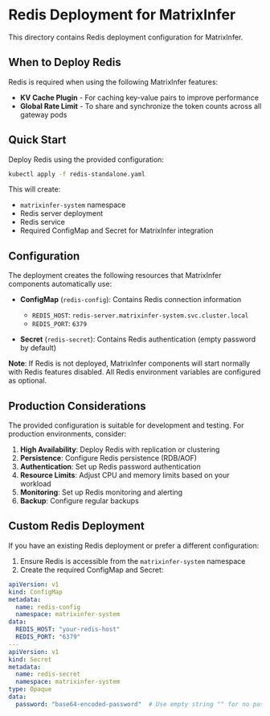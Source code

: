 # Redis Deployment for MatrixInfer

This directory contains Redis deployment configuration for MatrixInfer.

## When to Deploy Redis

Redis is required when using the following MatrixInfer features:
- **KV Cache Plugin** - For caching key-value pairs to improve performance
- **Global Rate Limit** - To share and synchronize the token counts across all gateway pods

## Quick Start

Deploy Redis using the provided configuration:

```bash
kubectl apply -f redis-standalone.yaml
```

This will create:
- `matrixinfer-system` namespace
- Redis server deployment
- Redis service
- Required ConfigMap and Secret for MatrixInfer integration

## Configuration

The deployment creates the following resources that MatrixInfer components automatically use:

- **ConfigMap** (`redis-config`): Contains Redis connection information
  - `REDIS_HOST`: `redis-server.matrixinfer-system.svc.cluster.local`
  - `REDIS_PORT`: `6379`

- **Secret** (`redis-secret`): Contains Redis authentication (empty password by default)

**Note**: If Redis is not deployed, MatrixInfer components will start normally with Redis features disabled. All Redis environment variables are configured as optional.

## Production Considerations

The provided configuration is suitable for development and testing. For production environments, consider:

1. **High Availability**: Deploy Redis with replication or clustering
2. **Persistence**: Configure Redis persistence (RDB/AOF)
3. **Authentication**: Set up Redis password authentication
4. **Resource Limits**: Adjust CPU and memory limits based on your workload
5. **Monitoring**: Set up Redis monitoring and alerting
6. **Backup**: Configure regular backups

## Custom Redis Deployment

If you have an existing Redis deployment or prefer a different configuration:

1. Ensure Redis is accessible from the `matrixinfer-system` namespace
2. Create the required ConfigMap and Secret:

```yaml
apiVersion: v1
kind: ConfigMap
metadata:
  name: redis-config
  namespace: matrixinfer-system
data:
  REDIS_HOST: "your-redis-host"
  REDIS_PORT: "6379"
---
apiVersion: v1
kind: Secret
metadata:
  name: redis-secret
  namespace: matrixinfer-system
type: Opaque
data:
  password: "base64-encoded-password"  # Use empty string "" for no password
```
